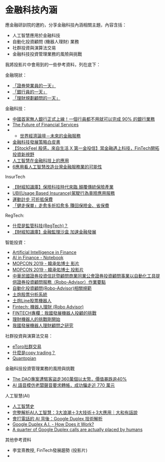 # 金融科技內涵

應金融研訓院的邀約，分享金融科技內涵相關主題，內容含括：

* 人工智慧應用於金融科技
* 自動化投資顧問 (機器人理財) 業務  
* 社群投資與演算法交易
* 金融科技投資管理業務的風險與挑戰

我將投影片中會用到的一些參考資料，列在底下：

金融現狀：

* [「證券營業員的一天」](https://www.youtube.com/watch?v=QhfXQRQHRgQ)
* [「銀行員的一天」](https://www.youtube.com/watch?v=N9kY6YAEuIk)
* [「理財規劃顧問的一天」](https://www.youtube.com/watch?v=aur-z_6sYyE)

金融科技：

* [中國首家無人銀行正式上線！一個行員都不用就可以完成 90% 的銀行業務](https://buzzorange.com/techorange/2018/04/12/china-bank-without-people/)
* [The Future of Financial Services](http://www3.weforum.org/docs/WEF_The_future__of_financial_services.pdf)
* * [世界經濟論壇－未來的金融服務](https://www.stockfeel.com.tw/2015%E5%B9%B4%E4%B8%96%E7%95%8C%E7%B6%93%E6%BF%9F%E8%AB%96%E5%A3%87%EF%BC%8D%E6%9C%AA%E4%BE%86%E7%9A%84%E9%87%91%E8%9E%8D%E6%9C%8D%E5%8B%99/)
* [金融科技發展策略白皮書](http://www.tfsr.org.tw/Uploads/files/1050518%E9%87%91%E8%9E%8D%E7%A7%91%E6%8A%80%E7%99%BC%E5%B1%95%E7%AD%96%E7%95%A5%E7%99%BD%E7%9A%AE%E6%9B%B8.pdf)
* [【StockFeel 股感，來自生活 X 第一金投信】當金融遇上科技，FinTech開拓投資新視野](https://www.youtube.com/watch?v=j8le136cNKs)
* [人工智慧在金融科技上的應用](https://scitechvista.nat.gov.tw/c/sTkv.htm)
* [6應用看人工智慧改造台灣金融服務業的可能性](https://www.bnext.com.tw/article/44618/6-ai-financial-service-use-cases)

InsurTech

* [【財經知識庫】保險科技時代來臨 顛覆傳統保險產業](https://www.youtube.com/watch?v=48fXi5b1RgM&t=143s)
* [UBI(Usage Based Insurance)駕駛行為車險應用服務](https://ictjournal.itri.org.tw/Content/Messagess/contents.aspx?MmmID=654304432122064271&MSID=744065365075657457)
* [運動計步 可折抵保費](https://money.udn.com/money/story/5617/3791056)
* [「健走保單」走愈多折扣愈多 賺回保險金、省保費](https://www.happysunflowers.com/JihsunInsurance/article.do?sn=15f47444c5a000007c9b)

RegTech:

* [什麼是監管科技(RegTech)？](https://www.inside.com.tw/article/7029-what-is-regtech)
* [【財經知識庫】金融監理沙盒 加速金融發展](https://www.youtube.com/watch?v=40il8F14VVA)

智能投資：

* [Artificial Intelligence in Finance](https://hilpisch.com/pycontw.pdf)
* [AI in Finance - Notebook](https://hilpisch.com/pycontw.html)
* [MOPCON 2019 - 韓承佑博士 影片](https://www.youtube.com/watch?v=v7MgZLIc-ds)
* [MOPCON 2019 - 韓承佑博士 投影片](https://www.finlab.tw/slide_mopcon.pdf)
* [中華民國證券投資信託暨顧問商業同業公會證券投資顧問事業以自動化工具提供證券投資顧問服務（Robo-Advisor）作業要點](http://www.selaw.com.tw/LawContent.aspx?LawID=G0103923)
* [自動化投資顧問(Robo-Advisor)相關規範](http://www.fsc.gov.tw/fckdowndoc?file=/01-1-5-13-%E5%B0%88%E9%A1%8C%E4%B8%80-%E8%87%AA%E5%8B%95%E5%8C%96%E6%8A%95%E8%B3%87%E9%A1%A7%E5%95%8F(Robo%20Advisor)%E7%9B%B8%E9%97%9C%E8%A6%8F%E7%AF%84.pdf&flag=doc)
* [土炮股票分析系統](https://www.youtube.com/watch?v=zBtLOMBcH6E)
* [土炮Line股票機器人](https://github.com/victorgau/PyConTW2018Talk)
* [Fintech: 機器人理財 (Robo Advisor)](https://share.tenten.co/how-ux-intech-change-the-world-dacf7efc9014)
* [FINTECH專欄：我國發展機器人投顧的挑戰](https://www.storm.mg/article/411871)
* [理財機器人的挑戰剛開始](https://www.npf.org.tw/1/20161)
* [我國發展機器人理財顧問之研究](https://webline.sfi.org.tw/download/resh_ftp/AMEDFund/%E6%88%91%E5%9C%8B%E7%99%BC%E5%B1%95%E6%A9%9F%E5%99%A8%E4%BA%BA%E7%90%86%E8%B2%A1%E9%A1%A7%E5%95%8F%E4%B9%8B%E7%A0%94%E7%A9%B6.pdf)

社群投資與演算法交易：

* [eToro社群交易](https://www.etoro.com/zh-tw/trading/social/)
* [什麼是copy trading？](https://www.youtube.com/watch?v=9ufK945sq4Q)
* [Quantopian](https://www.quantopian.com/)

金融科技投資管理業務的風險與挑戰

* [The DAO專案遭駭客盜走360萬個以太幣，價值暴跌逾40%](https://www.ithome.com.tw/news/106614)
* [AI 語音模仿老闆聲音要求轉帳，成功騙走近 770 萬元](https://technews.tw/2019/09/05/fraudsters-voice-ai/)

人工智慧(AI)

* [人工智慧史](https://zh.wikipedia.org/wiki/%E4%BA%BA%E5%B7%A5%E6%99%BA%E8%83%BD%E5%8F%B2)
* [完整解析AI人工智慧：3大浪潮＋3大技術＋3大應用｜大和有話說](https://dahetalk.com/2018/04/08/%E5%AE%8C%E6%95%B4%E8%A7%A3%E6%9E%90ai%E4%BA%BA%E5%B7%A5%E6%99%BA%E6%85%A7%EF%BC%9A3%E5%A4%A7%E6%B5%AA%E6%BD%AE%EF%BC%8B3%E5%A4%A7%E6%8A%80%E8%A1%93%EF%BC%8B3%E5%A4%A7%E6%87%89%E7%94%A8%EF%BD%9C/)
* [會打電話的 AI 背後：Google Duplex 技術解析](http://technews.tw/2018/05/10/google-duplex-an-ai-system-for-accomplishing-real-world-tasks-over-the-phone/)
* [Google Duplex A.I. - How Does it Work?](https://www.youtube.com/watch?v=IuIpgArEZig)
* [A quarter of Google Duplex calls are actually placed by humans](https://www.theverge.com/2019/5/22/18636138/google-duplex-human-callers-25-percent-ai-restaurant-booking)

其他參考資料

* 李宜熹教授, FinTech發展趨勢 (投影片)
* 